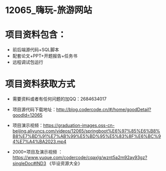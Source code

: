  # 12065_嗨玩-旅游网站
 
 # 项目资料包含：
 * 前后端源代码+SQL脚本
 * 配套论文+PPT+开题报告+任务书
 * 远程调试包运行

 # 项目资料获取方式
 * 需要资料或者有任何问题的加QQ：2684634017

 * 项目源代码下载地址：http://blog.codercode.cn/#/home/goodDetail?goodId=12065
   
 *  项目演示视频：https://graduation-images.oss-cn-beijing.aliyuncs.com/videos/12065/springboot%E6%97%85%E6%B8%B8%E7%BD%91%E7%AB%99%E5%BD%95%E5%83%8F%E6%BC%94%E7%A4%BA2023.mp4
          
 * 2000+项目及演示视频 ：https://www.yuque.com/codercode/cqaxlg/wznt5a2m92ay93gz?singleDoc#lND3 《毕设资源大全》
   
